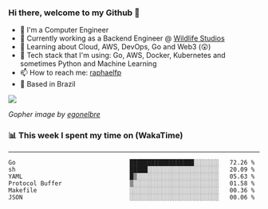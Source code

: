 ### Hi there, welcome to my Github 👋

- 📖 I'm a Computer Engineer
- 🔭 Currently working as a Backend Engineer @ [Wildlife Studios](https://wildlifestudios.com/)
- 🌱 Learning about Cloud, AWS, DevOps, Go and Web3 (😲)
- 🚀 Tech stack that I'm using: Go, AWS, Docker, Kubernetes and sometimes Python and Machine Learning
- 📫 How to reach me: [raphaelfp](https://linkedin.com/in/raphaelfp)
- 🏡 Based in Brazil

![](https://github.com/raphaelfp/gophers/blob/master/.thumb/animation/morning-coffee-3x.gif)

*Gopher image by [egonelbre](https://github.com/egonelbre/)*

### 📊 This week I spent my time on (WakaTime)

---

<!--START_SECTION:waka-->

```text
Go                                ██████████████████░░░░░░░   72.26 %
sh                                █████░░░░░░░░░░░░░░░░░░░░   20.09 %
YAML                              █▒░░░░░░░░░░░░░░░░░░░░░░░   05.63 %
Protocol Buffer                   ▒░░░░░░░░░░░░░░░░░░░░░░░░   01.58 %
Makefile                          ░░░░░░░░░░░░░░░░░░░░░░░░░   00.36 %
JSON                              ░░░░░░░░░░░░░░░░░░░░░░░░░   00.06 %
```

<!--END_SECTION:waka-->
